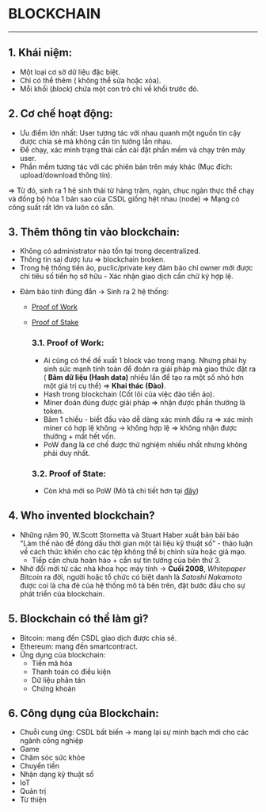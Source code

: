 # BLOCKCHAIN

---

## 1. Khái niệm:

- Một loại cơ sở dữ liệu đặc biệt.
- Chỉ có thể thêm ( không thể sửa hoặc xóa).
- Mỗi khối (_block_) chứa một con trỏ chỉ về khối trước đó.

## 2. Cơ chế hoạt động:

- Ưu điểm lớn nhất: User tương tác với nhau quanh một nguồn tin cậy được chia sẻ mà không cần tin tưởng lẫn nhau.
- Để chạy, xác minh trạng thái cần cài đặt phần mềm và chạy trên máy user.
- Phần mềm tương tác với các phiên bản trên máy khác (Mục đích: upload/download thông tin).

=> Từ đó, sinh ra 1 hệ sinh thái từ hàng trăm, ngàn, chục ngàn thực thể chạy và đồng bộ hóa 1 bản sao của CSDL giống hệt nhau (node) => Mạng có công suất rất lớn và luôn có sẵn.

## 3. Thêm thông tin vào blockchain:

- Không có administrator nào tồn tại trong decentralized.
- Thông tin sai được lưu => blockchain broken.
- Trong hệ thống tiền ảo, puclic/private key đảm bảo chỉ owner mới được chi tiêu số tiền họ sở hữu - Xác nhận giao dịch cần chữ ký hợp lệ.

* Đảm bảo tính đúng đắn -> Sinh ra 2 hệ thống:

  - [Proof of Work](./PoW.md)
  - [Proof of Stake](./PoS.md)

    ### 3.1. Proof of Work:

    - Ai cũng có thể đề xuất 1 block vào trong mạng. Nhưng phải hy sinh sức mạnh tính toán để đoán ra giải pháp mà giao thức đặt ra ( **Băm dữ liệu (Hash data)** nhiều lần để tạo ra một số nhỏ hơn một giá trị cụ thể) => **Khai thác (Đào)**.
    - Hash trong blockchain (Cốt lõi của việc đào tiền ảo).
    - Miner đoán đúng được giải pháp => nhận được phần thưởng là token.
    - Băm 1 chiều - biết đầu vào dễ dàng xác minh đầu ra => xác minh miner có hợp lệ không -> không hợp lệ => không nhận được thưởng + mất hết vốn.
    - PoW đang là cơ chế được thử nghiệm nhiều nhất nhưng không phải duy nhất.

    ### 3.2. Proof of State:

    - Còn khá mới so PoW (Mô tả chi tiết hơn tại [đây](./PoS.md))

## 4. Who invented blockchain?

- Những năm 90, W.Scott Stornetta và Stuart Haber xuất bản bài báo "Làm thế nào để đóng dấu thời gian một tài liệu kỹ thuật số" - thảo luận về cách thức khiến cho các tệp không thể bị chỉnh sửa hoặc giả mạo.
  - Tiếp cận chưa hoàn hảo + cần sự tin tưởng của bên thứ 3.
- Nhờ đổi mới từ các nhà khoa học máy tính -> **Cuối 2008**, _Whitepaper Bitcoin_ ra đời, người hoặc tổ chức có biệt danh là _Satoshi Nakamoto_ được coi là cha đẻ của hệ thống mô tả bên trên, đặt bước đầu cho sự phát triển của blockchain.

## 5. Blockchain có thể làm gì?

- Bitcoin: mang đến CSDL giao dịch được chia sẻ.
- Ethereum: mang đến smartcontract.
- Ứng dụng của blockchain:
  - Tiền mã hóa
  - Thanh toán có điều kiện
  - Dữ liệu phân tán
  - Chứng khoán

## 6. Công dụng của Blockchain:

- Chuỗi cung ứng: CSDL bất biến -> mang lại sự minh bạch mới cho các ngành công nghiệp
- Game
- Chăm sóc sức khỏe
- Chuyển tiền
- Nhận dạng kỹ thuật số
- IoT
- Quản trị
- Từ thiện
